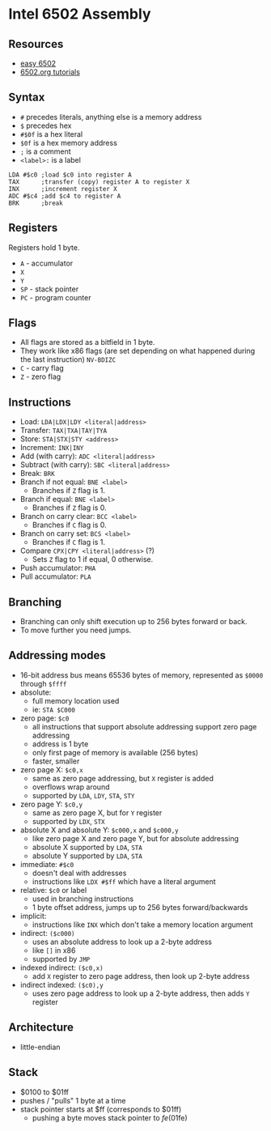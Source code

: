 # Intel 6502 Assembly

## Resources
- [easy 6502](http://skilldrick.github.io/easy6502/)
- [6502.org tutorials](http://www.6502.org/tutorials/)

## Syntax
- `#` precedes literals, anything else is a memory address
- `$` precedes hex
- `#$0f` is a hex literal
- `$0f` is a hex memory address
- `;` is a comment
- `<label>:` is a label
```6502
LDA #$c0 ;load $c0 into register A
TAX      ;transfer (copy) register A to register X
INX      ;increment register X
ADC #$c4 ;add $c4 to register A
BRK      ;break
```

## Registers
Registers hold 1 byte.
- `A` - accumulator
- `X`
- `Y`
- `SP` - stack pointer
- `PC` - program counter

## Flags
- All flags are stored as a bitfield in 1 byte.
- They work like x86 flags (are set depending on what happened during the last instruction)
`NV-BDIZC`
- `C` - carry flag
- `Z` - zero flag

## Instructions
- Load: `LDA|LDX|LDY <literal|address>`
- Transfer: `TAX|TXA|TAY|TYA`
- Store: `STA|STX|STY <address>`
- Increment: `INX|INY`
- Add (with carry): `ADC <literal|address>`
- Subtract (with carry): `SBC <literal|address>`
- Break: `BRK`
- Branch if not equal: `BNE <label>`
    - Branches if `Z` flag is 1.
- Branch if equal: `BNE <label>`
    - Branches if `Z` flag is 0.
- Branch on carry clear: `BCC <label>`
    - Branches if `C` flag is 0.
- Branch on carry set: `BCS <label>`
    - Branches if `C` flag is 1.
- Compare `CPX|CPY <literal|address>` (?)
    - Sets `Z` flag to 1 if equal, 0 otherwise.
- Push accumulator: `PHA`
- Pull accumulator: `PLA`

## Branching
- Branching can only shift execution up to 256 bytes forward or back.
- To move further you need jumps.

## Addressing modes
- 16-bit address bus means 65536 bytes of memory, represented as `$0000` through `$ffff`
- absolute:
    - full memory location used
    - ie: `STA $C000`
- zero page: `$c0`
    - all instructions that support absolute addressing support zero page addressing
    - address is 1 byte
    - only first page of memory is available (256 bytes)
    - faster, smaller
- zero page X: `$c0,x`
    - same as zero page addressing, but `X` register is added
    - overflows wrap around
    - supported by `LDA`, `LDY`, `STA`, `STY`
- zero page Y: `$c0,y`
    - same as zero page X, but for `Y` register
    - supported by `LDX`, `STX`
- absolute X and absolute Y: `$c000,x` and `$c000,y`
    - like zero page X and zero page Y, but for absolute addressing
    - absolute X supported by `LDA`, `STA`
    - absolute Y supported by `LDA`, `STA`
- immediate: `#$c0`
    - doesn't deal with addresses
    - instructions like `LDX #$ff` which have a literal argument
- relative: `$c0` or label
    - used in branching instructions
    - 1 byte offset address, jumps up to 256 bytes forward/backwards
- implicit:
    - instructions like `INX` which don't take a memory location argument
- indirect: `($c000)`
    - uses an absolute address to look up a 2-byte address
    - like `[]` in x86
    - supported by `JMP`
- indexed indirect: `($c0,x)`
    - add `X` register to zero page address, then look up 2-byte address
- indirect indexed: `($c0),y`
    - uses zero page address to look up a 2-byte address, then adds `Y` register

## Architecture
- little-endian

## Stack
- $0100 to $01ff
- pushes / "pulls" 1 byte at a time
- stack pointer starts at $ff (corresponds to $01ff)
  - pushing a byte moves stack pointer to $fe ($01fe)

